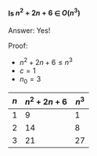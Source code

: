 #### Is $n^2 + 2n + 6$ $\in$ $O(n^3)$

Answer: Yes!

Proof: 

- $n^2 + 2n + 6 \le n^3$
- $c = 1$
- $n_0 = 3$

|    $n$         | $n^2 + 2n + 6$ |    $n^3$       |
| -------------- | -------------- | -------------- |
|       1        |        9       |       1        |
|       2        |        14      |       8        |
|       3        |        21      |       27       |

